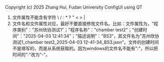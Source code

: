Copyright (c) 2025 Zhang Hui, Fudan University
ConfigUI using QT

1. 文件属性不能含有字符 \ / : * ? " < > |
2. 文件名和文件属性对应，最好不要直接修改文件名。比如：文件属性为，"程序类别"："苏州欣协测试1"；"程序名称"："chamber test2"；"创建时间"："2025-04-03 12:41:34"；"描述说明"："BS3"，其文件名为"苏州欣协测试1_chamber test2_2025-04-03 12-41-34_BS3.json"。文件的创建时间不是填写的，而是从系统获取的。因为windows的文件名不能有":"，所以把时间的":"改为"-"。